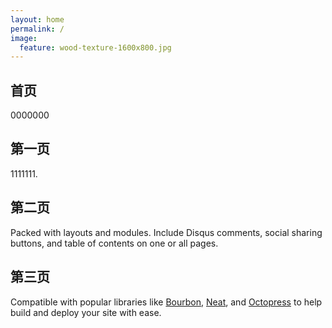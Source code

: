 ```yaml
---
layout: home
permalink: /
image:
  feature: wood-texture-1600x800.jpg
---
```


<div class="tiles">

<div class="tile">
  <h2 class="post-title">首页</h2>
  <p class="post-excerpt">0000000</p>
</div><!-- /.tile -->

<div class="tile">
  <h2 class="post-title">第一页</h2>
  <p class="post-excerpt">1111111.</p>
</div><!-- /.tile -->

<div class="tile">
  <h2 class="post-title">第二页</h2>
  <p class="post-excerpt">Packed with layouts and modules. Include Disqus comments, social sharing buttons, and table of contents on one or all pages.</p>
</div><!-- /.tile -->

<div class="tile">
  <h2 class="post-title">第三页</h2>
  <p class="post-excerpt">Compatible with popular libraries like <a href="http://bourbon.io">Bourbon</a>, <a href="http://neat.bourbon.io/">Neat</a>, and <a href="http://github.com/octopress/octopress">Octopress</a> to help build and deploy your site with ease.</p>
</div><!-- /.tile -->

</div><!-- /.tiles -->
